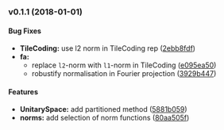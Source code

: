 <a name="v0.1.1"></a>
### v0.1.1 (2018-01-01)


#### Bug Fixes

* **TileCoding:**  use l2 norm in TileCoding rep ([2ebb8fdf](https://github.com/tspooner/rsrl/commit/2ebb8fdfacc5d3b5cf72e80598edc9880ad06fc3))
* **fa:**
  *  replace `l2`-norm with `l1`-norm in TileCoding ([e095ea50](https://github.com/tspooner/rsrl/commit/e095ea505e11b91b32dd39425b9e641da5e597bb))
  *  robustify normalisation in Fourier projection ([3929b447](https://github.com/tspooner/rsrl/commit/3929b4477e35381743f520da0e270b7c8c638ba6))

#### Features

* **UnitarySpace:**  add partitioned method ([5881b059](https://github.com/tspooner/rsrl/commit/5881b059bcbebec6427f2c539cf42d8dcb2900c7))
* **norms:**  add selection of norm functions ([80aa505f](https://github.com/tspooner/rsrl/commit/80aa505f6d94b096c7bd2283b76e8ede20951186))




